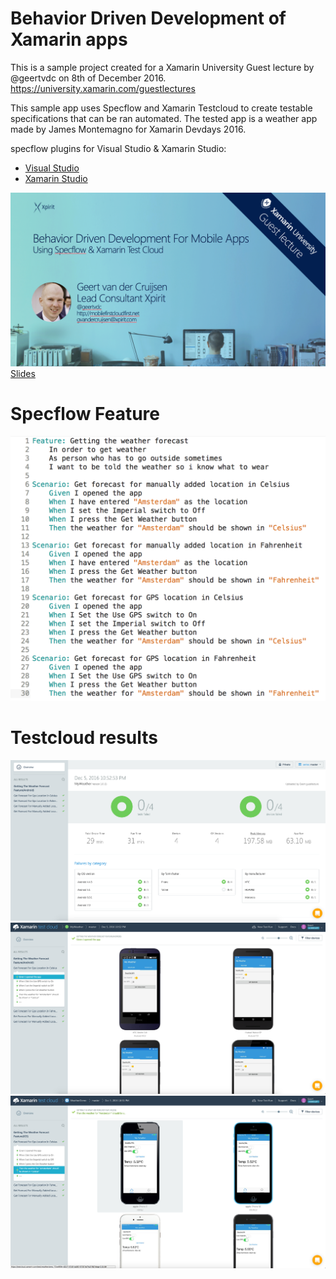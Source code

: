 # Behavior Driven Development of Xamarin apps

This is a sample project created for a Xamarin University Guest lecture by @geertvdc on 8th of December 2016.
https://university.xamarin.com/guestlectures

This sample app uses Specflow and Xamarin Testcloud to create testable specifications that can be ran automated.
The tested app is a weather app made by James Montemagno for Xamarin Devdays 2016.

specflow plugins for Visual Studio & Xamarin Studio:
 - [Visual Studio](https://marketplace.visualstudio.com/items?itemName=TechTalkSpecFlowTeam.SpecFlowforVisualStudio2013)
 - [Xamarin Studio](https://github.com/mikeyjones/SpecFlow)

![1](img/1.png)
[Slides](https://github.com/Geertvdc/BDDXamarin/blob/master/BDD%20%26%20Specflow%20for%20Xamarin.pdf)

# Specflow Feature
![2](img/2.png)

# Testcloud results
![4](img/4.png)
![5](img/5.png)
![6](img/6.png)
